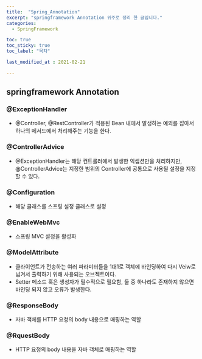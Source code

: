 ```yaml
---
title:  "Spring_Annotation"
excerpt: "springframework Annotation 위주로 정리 한 글입니다."
categories:
  - SpringFramework

toc: true
toc_sticky: true
toc_label: "목차"

last_modified_at : 2021-02-21

---
```


## springframework Annotation
### @ExceptionHandler
- @Controller, @RestController가 적용된 Bean 내에서 발생하는 예외를 잡아서 하나의 메서드에서 처리해주는 기능을 한다.

### @ControllerAdvice
- @ExceptionHandler는 해당 컨트롤러에서 발생한 익셉션만을 처리하지만, @ControllerAdvice는 지정한 범위의 Controller에 공통으로 사용될 설정을 지정 할 수 있다.

### @Configuration
- 해당 클래스를 스프링 설정 클래스로 설정

### @EnableWebMvc
- 스프링 MVC 설정을 활성화

### @ModelAttribute
- 클라이언트가 전송하는 여러 파라미터들을 1대1로 객체에 바인딩하여 다시 Veiw로 넘겨서 출력하기 위해 사용되는 오브젝트이다.
- Setter 메소드 혹은 생성자가 필수적으로 필요함, 둘 중 하나라도 존재하지 않으면 바인딩 되지 않고 오류가 발생한다.

### @ResponseBody
- 자바 객체를 HTTP 요청의 body 내용으로 매핑하는 역할

### @RquestBody
- HTTP 요청의 body 내용을 자바 객체로 매핑하는 역할